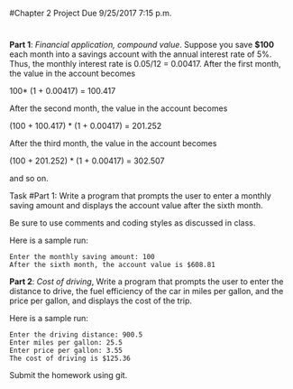 #Chapter 2 Project Due 9/25/2017 7:15 p.m.
#
**Part 1**: *Financial application, compound value*. Suppose you save **$100** each month into a savings account with the annual interest rate of 5%. Thus, the monthly interest rate is 0.05/12 = 0.00417. After the first month, the value in the account becomes

100* (1 + 0.00417) = 100.417

After the second month, the value in the account becomes

(100 + 100.417) * (1 + 0.00417) = 201.252

After the third month, the value in the account becomes

(100 + 201.252) * (1 + 0.00417) = 302.507

and so on.

Task #Part 1: Write a program that prompts the user to enter a monthly saving amount and displays the account value after the sixth month. 

Be sure to use comments and coding styles as discussed in class.

Here is a sample run:

```
Enter the monthly saving amount: 100
After the sixth month, the account value is $608.81
```

**Part 2**: *Cost of driving*, Write a program that prompts the user to enter the distance to drive, the fuel efficiency of the car in miles per gallon, and the price per gallon, and displays the cost of the trip.

Here is a sample run:

```
Enter the driving distance: 900.5
Enter miles per gallon: 25.5
Enter price per gallon: 3.55
The cost of driving is $125.36
```

Submit the homework using git.

